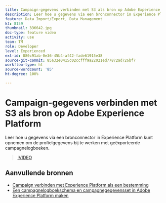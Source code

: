 ```yaml
---
title: Campaign-gegevens verbinden met S3 als bron op Adobe Experience Platform
description: Leer hoe u gegevens via een bronconnector in Experience Platform kunt opnemen om de profielgegevens bij te werken met geëxporteerde campagnelogboeken.
feature: Data Import/Export, Data Management
kt: 8159
thumbnail: 336642.jpg
doc-type: feature video
activity: use
team: TM
role: Developer
level: Experienced
exl-id: 880c91ab-0e36-45b4-af42-fade61915e38
source-git-commit: 85a32e0415c02ccfff9a22021ed77872ad726bf7
workflow-type: ht
source-wordcount: '85'
ht-degree: 100%

---
```


# Campaign-gegevens verbinden met S3 als bron op Adobe Experience Platform

Leer hoe u gegevens via een bronconnector in Experience Platform kunt opnemen om de profielgegevens bij te werken met geëxporteerde campagnelogboeken.

>[!VIDEO](https://video.tv.adobe.com/v/336642?quality=12)

## Aanvullende bronnen

* [Campaign verbinden met Experience Platform als een bestemming](/help/tutorial-integrate-with-experience-platform/connect-campaign-to-experience-platform-as-destination.md)
* [Een campagnelogboekschema en campagnegegevensset in Adobe Experience Platform maken](/help/tutorial-integrate-with-experience-platform/create-a-campaign-logs-schema-and-dataset-in-experience-platform.md)
